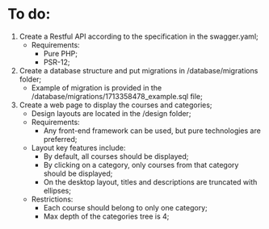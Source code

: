 # To do:

1. Create a Restful API according to the specification in the swagger.yaml;
   - Requirements:
      - Pure PHP;
      - PSR-12;
2. Create a database structure and put migrations in /database/migrations folder;
   - Example of migration is provided in the /database/migrations/1713358478_example.sql file;
4. Create a web page to display the courses and categories;
   - Design layouts are located in the /design folder;
   - Requirements:
      - Any front-end framework can be used, but pure technologies are preferred;
   - Layout key features include:
      - By default, all courses should be displayed;
      - By clicking on a category, only courses from that category should be displayed;
      - On the desktop layout, titles and descriptions are truncated with ellipses;
   - Restrictions:
      - Each course should belong to only one category;
      - Max depth of the categories tree is 4;